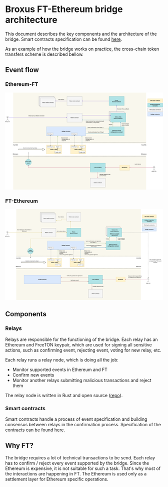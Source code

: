 # Broxus FT-Ethereum bridge architecture

This document describes the key components and the architecture of the bridge. Smart contracts specification can be found [here](specification.md).

As an example of how the bridge works on practice, the cross-chain token transfers scheme is described bellow.

## Event flow

### Ethereum-FT

![eth-ft](../.gitbook/assets/bridge-scheme-eth-ft.png)

### FT-Ethereum

![eth-ft](../.gitbook/assets/bridge-scheme-ft-eth.png)

## Components

### Relays

Relays are responsible for the functioning of the bridge. Each relay has an Ethereum and FreeTON keypair, which are used for signing all sensitive actions, such as confirming event, rejecting event, voting for new relay, etc.

Each relay runs a relay node, which is doing all the job:

* Monitor supported events in Ethereum and FT
* Confirm new events
* Monitor another relays submitting malicious transactions and reject them

The relay node is written in Rust and open source \([repo](https://github.com/broxus/ton-eth-bridge-relay)\).

### Smart contracts

Smart contracts handle a process of event specification and building consensus between relays in the confirmation process. Specification of the contracts can be found [here](specification.md).

## Why FT?

The bridge requires a lot of technical transactions to be send. Each relay has to confirm / reject every event supported by the bridge. Since the Ethereum is expensive, it is not suitable for such a task. That's why most of the interactions are happening in FT. The Ethereum is used only as a settlement layer for Ethereum specific operations.

